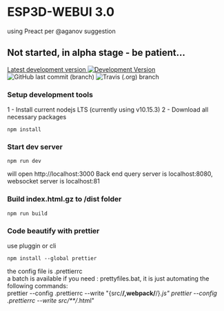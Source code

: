 # ESP3D-WEBUI 3.0
using Preact per @aganov suggestion

## Not started, in alpha stage - be patient...

 [Latest development version ![Development Version](https://img.shields.io/badge/Devt-v3.0-yellow?style=plastic)](https://github.com/luc-github/ESP3D-WEBUI/tree/3.0)  ![GitHub last commit (branch)](https://img.shields.io/github/last-commit/luc-github/ESP3D-WEBUI/3.0?style=plastic)  ![Travis (.org) branch](https://img.shields.io/travis/luc-github/ESP3D-WEBUI/3.0?style=plastic)
   
### Setup development tools

1 - Install current nodejs LTS (currently using v10.15.3)
2 - Download all necessary packages
```
npm install
```

### Start dev server
```
npm run dev
```
will open http://localhost:3000
Back end query server is localhost:8080, websocket server is localhost:81

### Build index.html.gz to /dist folder

```
npm run build
```

### Code beautify with prettier
use pluggin or cli   

```
npm install --global prettier
```

the config file is .prettierrc  
a batch is available if you need : prettyfiles.bat, it is just automating the following commands:  
prettier --config .prettierrc --write "{src/**/,webpack/**/}*.js"
prettier --config .prettierrc --write src/**/*.html"



 
